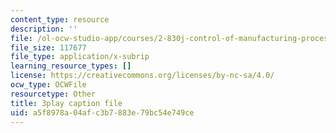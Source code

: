 ```yaml
---
content_type: resource
description: ''
file: /ol-ocw-studio-app/courses/2-830j-control-of-manufacturing-processes-sma-6303-spring-2008/a5f8978a04afc3b7883e79bc54e749ce_GrXkZYhkUS8.srt
file_size: 117677
file_type: application/x-subrip
learning_resource_types: []
license: https://creativecommons.org/licenses/by-nc-sa/4.0/
ocw_type: OCWFile
resourcetype: Other
title: 3play caption file
uid: a5f8978a-04af-c3b7-883e-79bc54e749ce
---
```

